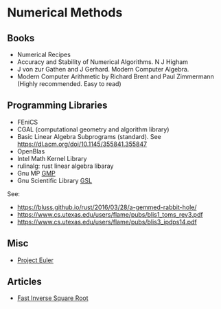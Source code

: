 # Numerical Methods 

## Books 

- Numerical Recipes 
- Accuracy and Stability of Numerical Algorithms. N J Higham
- J von zur Gathen and J Gerhard. Modern Computer Algebra.
- Modern Computer Arithmetic by Richard Brent and Paul Zimmermann (Highly recommended. Easy to read)

## Programming Libraries 

- FEniCS
- CGAL (computational geometry and algorithm library)
- Basic Linear Algebra Subprograms (standard). See https://dl.acm.org/doi/10.1145/355841.355847
- OpenBlas 
- Intel Math Kernel Library
- rulinalg: rust linear algebra libaray
- Gnu MP [GMP](https://gmplib.org/)
- Gnu Scientific Library [GSL](https://www.gnu.org/software/gsl/)

See:

- https://bluss.github.io/rust/2016/03/28/a-gemmed-rabbit-hole/
- https://www.cs.utexas.edu/users/flame/pubs/blis1_toms_rev3.pdf 
- https://www.cs.utexas.edu/users/flame/pubs/blis3_ipdps14.pdf


## Misc 

- [Project Euler](https://projecteuler.net/archives)

## Articles 

- <a href="https://en.wikipedia.org/wiki/Fast_inverse_square_root" target="_blank">Fast Inverse Square Root</a>

